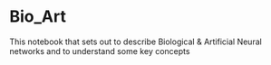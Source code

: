 # Bio_Art
This notebook that sets out to describe Biological &amp; Artificial Neural networks and to understand some key concepts
